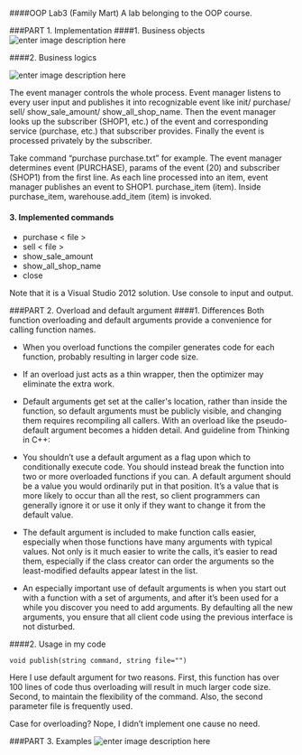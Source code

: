 ####OOP Lab3 (Family Mart)
A lab belonging to the OOP course.

###PART 1. Implementation
####1. Business objects
![enter image description here](https://lh3.googleusercontent.com/-y2HnIuRzvGU/VTttbvzeFfI/AAAAAAAABss/-FChq36_jw4/s0/1.png "1.png")


####2. Business logics
 
 ![enter image description here](https://lh3.googleusercontent.com/-EjkuD65quIc/VTtuFpdOfNI/AAAAAAAABtE/DuXoScHzKB0/s0/2.png "2.png")
 
The event manager controls the whole process. Event manager listens to every user input and publishes it into recognizable event like init/ purchase/ sell/ show_sale_amount/ show_all_shop_name. Then the event manager looks up the subscriber (SHOP1, etc.) of the event and corresponding service (purchase, etc.) that subscriber provides. Finally the event is processed privately by the subscriber.

Take command “purchase purchase.txt” for example. The event manager determines event (PURCHASE), params of the event (20) and subscriber (SHOP1) from the first line. As each line processed into an item, event manager publishes an event to SHOP1. purchase_item (item). Inside purchase_item, warehouse.add_item (item) is invoked.

#### 3. Implemented commands


 - purchase < file > 
 - sell < file > 
 - show_sale_amount
 - show_all_shop_name
 - close

Note that it is a Visual Studio 2012 solution. Use console to input and output.




###PART 2. Overload and default argument
####1. Differences
Both function overloading and default arguments provide a convenience for calling function names.

 - When you overload functions the compiler generates code for each function, probably resulting in larger code size.

 - 	If an overload just acts as a thin wrapper, then the optimizer may eliminate the extra work.

 - 	Default arguments get set at the caller's location, rather than inside the function, so default arguments must be publicly visible, and changing them requires recompiling all callers. With an overload like the pseudo-default argument becomes a hidden detail. 
And guideline from Thinking in C++:

 - 	You shouldn’t use a default argument as a flag upon which to conditionally execute code. You should instead break the function into two or more overloaded functions if you can. A default argument should be a value you would ordinarily put in that position. It’s a value that is more likely to occur than all the rest, so client programmers can generally ignore it or use it only if they want to change it from the default value.

 - 	The default argument is included to make function calls easier, especially when those functions have many arguments with typical values. Not only is it much easier to write the calls, it’s easier to read them, especially if the class creator can order the arguments so the least-modified defaults appear latest in the list. 

 - 	An especially important use of default arguments is when you start out with a function with a set of arguments, and after it’s been used for a while you discover you need to add arguments. By defaulting all the new arguments, you ensure that all client code using the previous interface is not disturbed.  

####2. Usage in my code
 

    void publish(string command, string file="")

Here I use default argument for two reasons. First, this function has over 100 lines of code thus overloading will result in much larger code size. Second, to maintain the flexibility of the command. Also, the second parameter file is frequently used.

Case for overloading? Nope, I didn’t implement one cause no need.

###PART 3. Examples
 ![enter image description here](https://lh3.googleusercontent.com/-kCAMVKVoqgs/VT9AseiCcwI/AAAAAAAABuE/XrwzzvTNd1Y/w657-h430-no/QQ%E6%88%AA%E5%9B%BE20150428155128.png "3.png")
